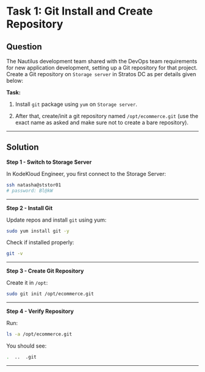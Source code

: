 # Task 1: Git Install and Create Repository

## Question

The Nautilus development team shared with the DevOps team requirements for new application development, setting up a Git repository for that project. Create a Git repository on `Storage server` in Stratos DC as per details given below:

**Task:**

1. Install `git` package using `yum` on `Storage server`.

2. After that, create/init a git repository named `/opt/ecommerce.git` (use the exact name as asked and make sure not to create a bare repository).

---

## Solution


**Step 1 - Switch to Storage Server**

In KodeKloud Engineer, you first connect to the Storage Server:

```bash
ssh natasha@ststor01
# password: Bl@kW
```

---

**Step 2 - Install Git**

Update repos and install `git` using yum:

```bash
sudo yum install git -y
```
Check if installed properly:

```bash
git -v
```
---

**Step 3 - Create Git Repository**

Create it in `/opt`:

```bash
sudo git init /opt/ecommerce.git
```

---

**Step 4 - Verify Repository**

Run:

```bash
ls -a /opt/ecommerce.git
```

You should see:
```bash
.  ..  .git
```

---
